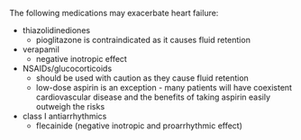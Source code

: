 The following medications may exacerbate heart failure:  
* thiazolidinediones
	+ pioglitazone is contraindicated as it causes fluid retention
* verapamil
	+ negative inotropic effect
* NSAIDs/glucocorticoids
	+ should be used with caution as they cause fluid retention
	+ low\-dose aspirin is an exception \- many patients will have coexistent cardiovascular disease and the benefits of taking aspirin easily outweigh the risks
* class I antiarrhythmics
	+ flecainide (negative inotropic and proarrhythmic effect)
